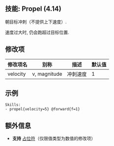 技能: Propel (4.14)
--------------------------

朝目标冲刺（不提供上下速度）.  

速度过大时, 仍会跑超过目标位置.

修改项
----------

| 修改项名 | 别称    | 描述                                                                                                    | 默认值 |
|-----------|------------|----------------------------------------------------------------------------------------------------------------|---------------|
| velocity  | v, magnitude       | 冲刺速度 | 1             |

示例
--------

    Skills:
    - propel{velocity=5} @forward{f=1}

额外信息
-------

- **支持** [占位符](/技能/占位符)（仅限值类型为数值的修改项）